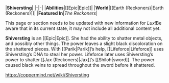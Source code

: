 |**Shiversting**|
|-|-|
|**Abilities**|[[Epic\|Epic]]|
|**World**|[[Earth (Reckoners)\|Earth (Reckoners)]]|
|**Featured In**|*The Reckoners*|

This page or section needs to be updated with new information for *Lux*!Be aware that in its current state, it may not include all additional content yet.

**Shiversting** is an [[Epic\|Epic]]. She had the ability to shatter metal objects, and possibly other things. The power leaves a slight black discoloration on the shattered pieces. With [[Parik\|Parik]]’s help, [[Lifeforce\|Lifeforce]] uses Shiversting’s DNA to steal her power. Lifeforce later uses Shiversting’s power to shatter [[Jax (Reckoners)\|Jax]]’s [[Shiloh\|sword]]. The power caused black veins to spread throughout the sword before it shattered.



https://coppermind.net/wiki/Shiversting
